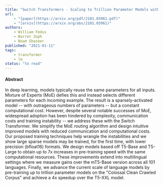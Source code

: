 ```yaml
---
title: "Switch Transformers - Scaling to Trillion Parameter Models with Simple and Efficient Sparsity"
url:
    - "[paper](https://arxiv.org/pdf/2101.03961.pdf)"
    - "[arxiv](https://arxiv.org/abs/2101.03961)"
authors:
    - William Fedus
    - Barret Zoph
    - Noam Shazeer
published: "2021-01-11"
tags:
    - transformer
    - lm
status: "to read"
---
```



#### Abstract

In deep learning, models typically reuse the same parameters for all inputs. Mixture of Experts (MoE) defies this and instead selects different parameters for each incoming example. The result is a sparsely-activated model -- with outrageous numbers of parameters -- but a constant computational cost. However, despite several notable successes of MoE, widespread adoption has been hindered by complexity, communication costs and training instability -- we address these with the Switch Transformer. We simplify the MoE routing algorithm and design intuitive improved models with reduced communication and computational costs. Our proposed training techniques help wrangle the instabilities and we show large sparse models may be trained, for the first time, with lower precision (bfloat16) formats. We design models based off T5-Base and T5-Large to obtain up to 7x increases in pre-training speed with the same computational resources. These improvements extend into multilingual settings where we measure gains over the mT5-Base version across all 101 languages. Finally, we advance the current scale of language models by pre-training up to trillion parameter models on the "Colossal Clean Crawled Corpus" and achieve a 4x speedup over the T5-XXL model.

